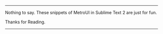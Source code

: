 *************************************************************

Nothing to say.
These snippets of MetroUI in Sublime Text 2 are just for fun.

Thanks for Reading.

*************************************************************
